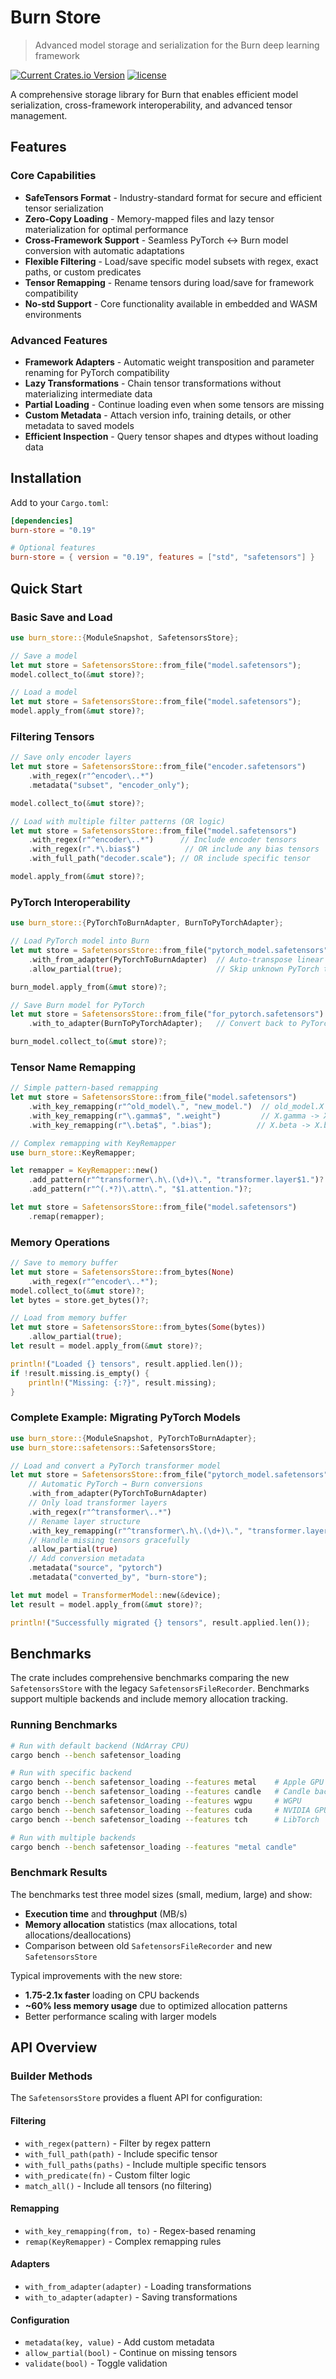 # Burn Store

> Advanced model storage and serialization for the Burn deep learning framework

[![Current Crates.io Version](https://img.shields.io/crates/v/burn-store.svg)](https://crates.io/crates/burn-store)
[![license](https://shields.io/badge/license-MIT%2FApache--2.0-blue)](https://github.com/Tracel-AI/burn/blob/main/LICENSE)

A comprehensive storage library for Burn that enables efficient model serialization, cross-framework
interoperability, and advanced tensor management.

## Features

### Core Capabilities

- **SafeTensors Format** - Industry-standard format for secure and efficient tensor serialization
- **Zero-Copy Loading** - Memory-mapped files and lazy tensor materialization for optimal
  performance
- **Cross-Framework Support** - Seamless PyTorch ↔ Burn model conversion with automatic adaptations
- **Flexible Filtering** - Load/save specific model subsets with regex, exact paths, or custom
  predicates
- **Tensor Remapping** - Rename tensors during load/save for framework compatibility
- **No-std Support** - Core functionality available in embedded and WASM environments

### Advanced Features

- **Framework Adapters** - Automatic weight transposition and parameter renaming for PyTorch
  compatibility
- **Lazy Transformations** - Chain tensor transformations without materializing intermediate data
- **Partial Loading** - Continue loading even when some tensors are missing
- **Custom Metadata** - Attach version info, training details, or other metadata to saved models
- **Efficient Inspection** - Query tensor shapes and dtypes without loading data

## Installation

Add to your `Cargo.toml`:

```toml
[dependencies]
burn-store = "0.19"

# Optional features
burn-store = { version = "0.19", features = ["std", "safetensors"] }
```

## Quick Start

### Basic Save and Load

```rust
use burn_store::{ModuleSnapshot, SafetensorsStore};

// Save a model
let mut store = SafetensorsStore::from_file("model.safetensors");
model.collect_to(&mut store)?;

// Load a model
let mut store = SafetensorsStore::from_file("model.safetensors");
model.apply_from(&mut store)?;
```

### Filtering Tensors

```rust
// Save only encoder layers
let mut store = SafetensorsStore::from_file("encoder.safetensors")
    .with_regex(r"^encoder\..*")
    .metadata("subset", "encoder_only");

model.collect_to(&mut store)?;

// Load with multiple filter patterns (OR logic)
let mut store = SafetensorsStore::from_file("model.safetensors")
    .with_regex(r"^encoder\..*")      // Include encoder tensors
    .with_regex(r".*\.bias$")          // OR include any bias tensors
    .with_full_path("decoder.scale"); // OR include specific tensor

model.apply_from(&mut store)?;
```

### PyTorch Interoperability

```rust
use burn_store::{PyTorchToBurnAdapter, BurnToPyTorchAdapter};

// Load PyTorch model into Burn
let mut store = SafetensorsStore::from_file("pytorch_model.safetensors")
    .with_from_adapter(PyTorchToBurnAdapter)  // Auto-transpose linear weights
    .allow_partial(true);                     // Skip unknown PyTorch tensors

burn_model.apply_from(&mut store)?;

// Save Burn model for PyTorch
let mut store = SafetensorsStore::from_file("for_pytorch.safetensors")
    .with_to_adapter(BurnToPyTorchAdapter);   // Convert back to PyTorch format

burn_model.collect_to(&mut store)?;
```

### Tensor Name Remapping

```rust
// Simple pattern-based remapping
let mut store = SafetensorsStore::from_file("model.safetensors")
    .with_key_remapping(r"^old_model\.", "new_model.")  // old_model.X -> new_model.X
    .with_key_remapping(r"\.gamma$", ".weight")         // X.gamma -> X.weight
    .with_key_remapping(r"\.beta$", ".bias");          // X.beta -> X.bias

// Complex remapping with KeyRemapper
use burn_store::KeyRemapper;

let remapper = KeyRemapper::new()
    .add_pattern(r"^transformer\.h\.(\d+)\.", "transformer.layer$1.")?  // h.0 -> layer0
    .add_pattern(r"^(.*?)\.attn\.", "$1.attention.")?;                  // attn -> attention

let mut store = SafetensorsStore::from_file("model.safetensors")
    .remap(remapper);
```

### Memory Operations

```rust
// Save to memory buffer
let mut store = SafetensorsStore::from_bytes(None)
    .with_regex(r"^encoder\..*");
model.collect_to(&mut store)?;
let bytes = store.get_bytes()?;

// Load from memory buffer
let mut store = SafetensorsStore::from_bytes(Some(bytes))
    .allow_partial(true);
let result = model.apply_from(&mut store)?;

println!("Loaded {} tensors", result.applied.len());
if !result.missing.is_empty() {
    println!("Missing: {:?}", result.missing);
}
```

### Complete Example: Migrating PyTorch Models

```rust
use burn_store::{ModuleSnapshot, PyTorchToBurnAdapter};
use burn_store::safetensors::SafetensorsStore;

// Load and convert a PyTorch transformer model
let mut store = SafetensorsStore::from_file("pytorch_model.safetensors")
    // Automatic PyTorch → Burn conversions
    .with_from_adapter(PyTorchToBurnAdapter)
    // Only load transformer layers
    .with_regex(r"^transformer\..*")
    // Rename layer structure
    .with_key_remapping(r"^transformer\.h\.(\d+)\.", "transformer.layer$1.")
    // Handle missing tensors gracefully
    .allow_partial(true)
    // Add conversion metadata
    .metadata("source", "pytorch")
    .metadata("converted_by", "burn-store");

let mut model = TransformerModel::new(&device);
let result = model.apply_from(&mut store)?;

println!("Successfully migrated {} tensors", result.applied.len());
```

## Benchmarks

The crate includes comprehensive benchmarks comparing the new `SafetensorsStore` with the legacy
`SafetensorsFileRecorder`. Benchmarks support multiple backends and include memory allocation
tracking.

### Running Benchmarks

```bash
# Run with default backend (NdArray CPU)
cargo bench --bench safetensor_loading

# Run with specific backend
cargo bench --bench safetensor_loading --features metal    # Apple GPU
cargo bench --bench safetensor_loading --features candle   # Candle backend
cargo bench --bench safetensor_loading --features wgpu     # WGPU
cargo bench --bench safetensor_loading --features cuda     # NVIDIA GPU
cargo bench --bench safetensor_loading --features tch      # LibTorch

# Run with multiple backends
cargo bench --bench safetensor_loading --features "metal candle"
```

### Benchmark Results

The benchmarks test three model sizes (small, medium, large) and show:

- **Execution time** and **throughput** (MB/s)
- **Memory allocation** statistics (max allocations, total allocations/deallocations)
- Comparison between old `SafetensorsFileRecorder` and new `SafetensorsStore`

Typical improvements with the new store:

- **1.75-2.1x faster** loading on CPU backends
- **~60% less memory usage** due to optimized allocation patterns
- Better performance scaling with larger models

## API Overview

### Builder Methods

The `SafetensorsStore` provides a fluent API for configuration:

#### Filtering

- `with_regex(pattern)` - Filter by regex pattern
- `with_full_path(path)` - Include specific tensor
- `with_full_paths(paths)` - Include multiple specific tensors
- `with_predicate(fn)` - Custom filter logic
- `match_all()` - Include all tensors (no filtering)

#### Remapping

- `with_key_remapping(from, to)` - Regex-based renaming
- `remap(KeyRemapper)` - Complex remapping rules

#### Adapters

- `with_from_adapter(adapter)` - Loading transformations
- `with_to_adapter(adapter)` - Saving transformations

#### Configuration

- `metadata(key, value)` - Add custom metadata
- `allow_partial(bool)` - Continue on missing tensors
- `validate(bool)` - Toggle validation
